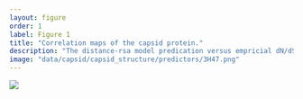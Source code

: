 ```yaml
---
layout: figure
order: 1
label: Figure 1
title: "Correlation maps of the capsid protein."
description: "The distance-rsa model predication versus empricial dN/dS correlation plotted onto the capsid structure. Red colors represent relatively low correlations--sites closer to those sites are are evolving more rapidly. Blue colors represent relatively high correlations--sites farther from those sites are evolving more rapidly. The correlations control for RSA. The volume containing the capsid protein colored cartoon is the surface plot of the entire hexameric functional capsid protein complex. In A, we show a front view of the correlation map. In B, we show the side view of the correlations map."
image: "data/capsid/capsid_structure/predictors/3H47.png"
---
```

<img src="{{ site.baseurl }}/data/capsid/capsid_structure/predictors/3H47.png">
